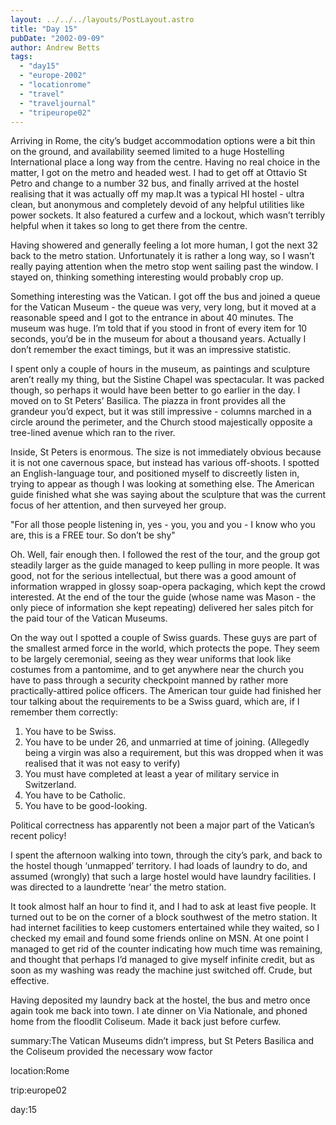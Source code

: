 ```yaml
---
layout: ../../../layouts/PostLayout.astro
title: "Day 15"
pubDate: "2002-09-09"
author: Andrew Betts
tags: 
  - "day15"
  - "europe-2002"
  - "locationrome"
  - "travel"
  - "traveljournal"
  - "tripeurope02"
---
```


Arriving in Rome, the city’s budget accommodation options were a bit thin on the ground, and availability seemed limited to a huge Hostelling International place a long way from the centre. Having no real choice in the matter, I got on the metro and headed west. I had to get off at Ottavio St Petro and change to a number 32 bus, and finally arrived at the hostel realising that it was actually off my map.It was a typical HI hostel - ultra clean, but anonymous and completely devoid of any helpful utilities like power sockets. It also featured a curfew and a lockout, which wasn’t terribly helpful when it takes so long to get there from the centre.

Having showered and generally feeling a lot more human, I got the next 32 back to the metro station. Unfortunately it is rather a long way, so I wasn’t really paying attention when the metro stop went sailing past the window. I stayed on, thinking something interesting would probably crop up.

Something interesting was the Vatican. I got off the bus and joined a queue for the Vatican Museum - the queue was very, very long, but it moved at a reasonable speed and I got to the entrance in about 40 minutes. The museum was huge. I’m told that if you stood in front of every item for 10 seconds, you’d be in the museum for about a thousand years. Actually I don’t remember the exact timings, but it was an impressive statistic.

I spent only a couple of hours in the museum, as paintings and sculpture aren’t really my thing, but the Sistine Chapel was spectacular. It was packed though, so perhaps it would have been better to go earlier in the day. I moved on to St Peters’ Basilica. The piazza in front provides all the grandeur you’d expect, but it was still impressive - columns marched in a circle around the perimeter, and the Church stood majestically opposite a tree-lined avenue which ran to the river.

Inside, St Peters is enormous. The size is not immediately obvious because it is not one cavernous space, but instead has various off-shoots. I spotted an English-language tour, and positioned myself to discreetly listen in, trying to appear as though I was looking at something else. The American guide finished what she was saying about the sculpture that was the current focus of her attention, and then surveyed her group.

"For all those people listening in, yes - you, you and you - I know who you are, this is a FREE tour. So don’t be shy"

Oh. Well, fair enough then. I followed the rest of the tour, and the group got steadily larger as the guide managed to keep pulling in more people. It was good, not for the serious intellectual, but there was a good amount of information wrapped in glossy soap-opera packaging, which kept the crowd interested. At the end of the tour the guide (whose name was Mason - the only piece of information she kept repeating) delivered her sales pitch for the paid tour of the Vatican Museums.

On the way out I spotted a couple of Swiss guards. These guys are part of the smallest armed force in the world, which protects the pope. They seem to be largely ceremonial, seeing as they wear uniforms that look like costumes from a pantomime, and to get anywhere near the church you have to pass through a security checkpoint manned by rather more practically-attired police officers. The American tour guide had finished her tour talking about the requirements to be a Swiss guard, which are, if I remember them correctly:

1. You have to be Swiss.
2. You have to be under 26, and unmarried at time of joining. (Allegedly being a virgin was also a requirement, but this was dropped when it was realised that it was not easy to verify)
3. You must have completed at least a year of military service in Switzerland.
4. You have to be Catholic.
5. You have to be good-looking.

Political correctness has apparently not been a major part of the Vatican’s recent policy!

I spent the afternoon walking into town, through the city’s park, and back to the hostel though ‘unmapped’ territory. I had loads of laundry to do, and assumed (wrongly) that such a large hostel would have laundry facilities. I was directed to a laundrette ‘near’ the metro station.

It took almost half an hour to find it, and I had to ask at least five people. It turned out to be on the corner of a block southwest of the metro station. It had internet facilities to keep customers entertained while they waited, so I checked my email and found some friends online on MSN. At one point I managed to get rid of the counter indicating how much time was remaining, and thought that perhaps I’d managed to give myself infinite credit, but as soon as my washing was ready the machine just switched off. Crude, but effective.

Having deposited my laundry back at the hostel, the bus and metro once again took me back into town. I ate dinner on Via Nationale, and phoned home from the floodlit Coliseum. Made it back just before curfew.

summary:The Vatican Museums didn’t impress, but St Peters Basilica and the Coliseum provided the necessary wow factor

location:Rome

trip:europe02

day:15
